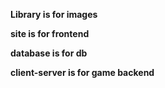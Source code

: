 **Library is for images**

**site is for frontend**

**database is for db**

**client-server is for game backend**
